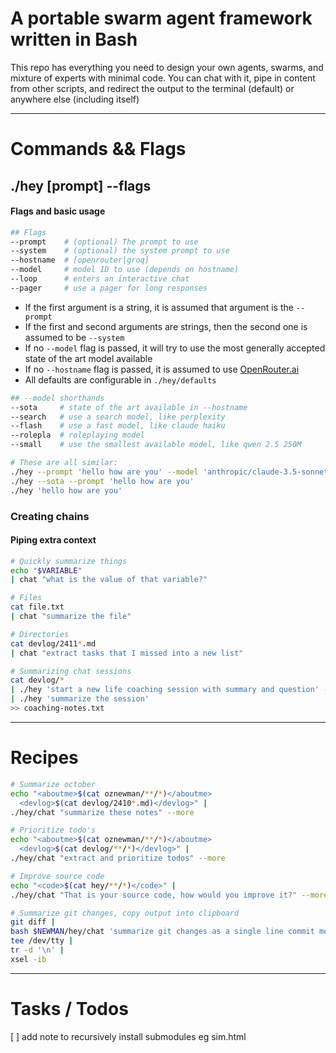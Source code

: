 # A portable swarm agent framework written in Bash

This repo has everything you need to design your own agents, swarms, and mixture of experts with minimal code. You can chat with it, pipe in content from other scripts, and redirect the output to the terminal (default) or anywhere else (including itself)

---

# Commands && Flags
## ./hey [prompt] --flags
#### Flags and basic usage

```bash
## Flags
--prompt    # (optional) The prompt to use
--system    # (optional) the system prompt to use
--hostname  # [openrouter|groq]
--model     # model ID to use (depends on hostname)
--loop      # enters an interactive chat
--pager     # use a pager for long responses
```

- If the first argument is a string, it is assumed that argument is the `--prompt`
- If the first and second arguments are strings, then the second one is assumed to be `--system`
- If no `--model` flag is passed, it will try to use the most generally accepted state of the art model available
- If no `--hostname` flag is passed, it is assumed to use [OpenRouter.ai](https://openrouter.ai)
- All defaults are configurable in `./hey/defaults`

```bash
## --model shorthands
--sota     # state of the art available in --hostname
--search   # use a search model, like perplexity
--flash    # use a fast model, like claude haiku
--rolepla  # roleplaying model
--small    # use the smallest available model, like qwen 2.5 250M

# These are all similar:
./hey --prompt 'hello how are you' --model 'anthropic/claude-3.5-sonnet' --hostname 'openrouter'
./hey --sota --prompt 'hello how are you'
./hey 'hello how are you'
```

### Creating chains
#### Piping extra context
```bash
# Quickly summarize things
echo "$VARIABLE"
| chat "what is the value of that variable?"

# Files
cat file.txt
| chat "summarize the file"

# Directories
cat devlog/2411*.md
| chat "extract tasks that I missed into a new list"

# Summarizing chat sessions
cat devlog/*
| ./hey 'start a new life coaching session with summary and question' --loop
| ./hey 'summarize the session'
>> coaching-notes.txt
```



---



# Recipes
```bash
# Summarize october
echo "<aboutme>$(cat oznewman/**/*)</aboutme>
  <devlog>$(cat devlog/2410*.md)</devlog>" |
./hey/chat "summarize these notes" --more

# Prioritize todo's
echo "<aboutme>$(cat oznewman/**/*)</aboutme>
  <devlog>$(cat devlog/**/*)</devlog>" |
./hey/chat "extract and prioritize todos" --more

# Improve source code
echo "<code>$(cat hey/**/*)</code>" |
./hey/chat "That is your source code, how would you improve it?" --more

# Summarize git changes, copy output into clipboard
git diff |
bash $NEWMAN/hey/chat 'summarize git changes as a single line commit message. Wrap in quotes, start with YYMMDD' |
tee /dev/tty |
tr -d '\n' |
xsel -ib
```


---

# Tasks / Todos
[ ] add note to recursively install submodules eg sim.html
